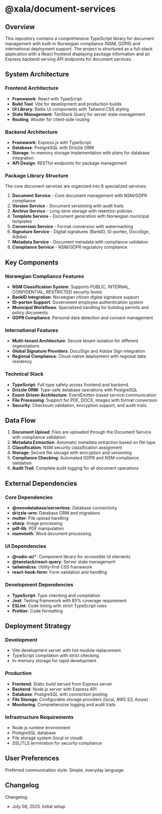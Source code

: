 # @xala/document-services

## Overview

This repository contains a comprehensive TypeScript library for document management with built-in Norwegian compliance (NSM, GDPR) and international deployment support. The project is structured as a full-stack application with a React frontend displaying package information and an Express backend serving API endpoints for document services.

## System Architecture

### Frontend Architecture
- **Framework**: React with TypeScript
- **Build Tool**: Vite for development and production builds
- **UI Library**: Radix UI components with Tailwind CSS styling
- **State Management**: TanStack Query for server state management
- **Routing**: Wouter for client-side routing

### Backend Architecture
- **Framework**: Express.js with TypeScript
- **Database**: PostgreSQL with Drizzle ORM
- **Storage**: In-memory storage implementation with plans for database integration
- **API Design**: RESTful endpoints for package management

### Package Library Structure
The core document services are organized into 8 specialized services:
1. **Document Service** - Core document management with NSM/GDPR compliance
2. **Version Service** - Document versioning with audit trails
3. **Archive Service** - Long-term storage with retention policies
4. **Template Service** - Document generation with Norwegian municipal templates
5. **Conversion Service** - Format conversion with watermarking
6. **Signature Service** - Digital signatures (BankID, ID-porten, DocuSign, Adobe)
7. **Metadata Service** - Document metadata with compliance validation
8. **Compliance Service** - NSM/GDPR regulatory compliance

## Key Components

### Norwegian Compliance Features
- **NSM Classification System**: Supports PUBLIC, INTERNAL, CONFIDENTIAL, RESTRICTED security levels
- **BankID Integration**: Norwegian citizen digital signature support
- **ID-porten Support**: Government employee authentication system
- **Municipal Workflows**: Specialized handling for building permits and policy documents
- **GDPR Compliance**: Personal data detection and consent management

### International Features
- **Multi-tenant Architecture**: Secure tenant isolation for different organizations
- **Global Signature Providers**: DocuSign and Adobe Sign integration
- **Regional Compliance**: Cloud-native deployment with regional data residency

### Technical Stack
- **TypeScript**: Full type safety across frontend and backend
- **Drizzle ORM**: Type-safe database operations with PostgreSQL
- **Event-Driven Architecture**: EventEmitter-based service communication
- **File Processing**: Support for PDF, DOCX, images with format conversion
- **Security**: Checksum validation, encryption support, and audit trails

## Data Flow

1. **Document Upload**: Files are uploaded through the Document Service with compliance validation
2. **Metadata Extraction**: Automatic metadata extraction based on file type
3. **Classification**: NSM security classification assignment
4. **Storage**: Secure file storage with encryption and versioning
5. **Compliance Checking**: Automated GDPR and NSM compliance validation
6. **Audit Trail**: Complete audit logging for all document operations

## External Dependencies

### Core Dependencies
- **@neondatabase/serverless**: Database connectivity
- **drizzle-orm**: Database ORM and migrations
- **multer**: File upload handling
- **sharp**: Image processing
- **pdf-lib**: PDF manipulation
- **mammoth**: Word document processing

### UI Dependencies
- **@radix-ui/***: Component library for accessible UI elements
- **@tanstack/react-query**: Server state management
- **tailwindcss**: Utility-first CSS framework
- **react-hook-form**: Form validation and handling

### Development Dependencies
- **TypeScript**: Type checking and compilation
- **Jest**: Testing framework with 85% coverage requirement
- **ESLint**: Code linting with strict TypeScript rules
- **Prettier**: Code formatting

## Deployment Strategy

### Development
- Vite development server with hot module replacement
- TypeScript compilation with strict checking
- In-memory storage for rapid development

### Production
- **Frontend**: Static build served from Express server
- **Backend**: Node.js server with Express API
- **Database**: PostgreSQL with connection pooling
- **File Storage**: Configurable storage providers (local, AWS S3, Azure)
- **Monitoring**: Comprehensive logging and audit trails

### Infrastructure Requirements
- Node.js runtime environment
- PostgreSQL database
- File storage system (local or cloud)
- SSL/TLS termination for security compliance

## User Preferences

Preferred communication style: Simple, everyday language.

## Changelog

Changelog:
- July 08, 2025. Initial setup
